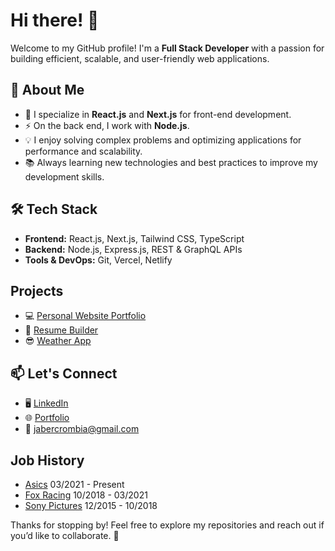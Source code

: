 # Hi there! 👋

Welcome to my GitHub profile! I'm a **Full Stack Developer** with a passion for building efficient, scalable, and user-friendly web applications.

## 🚀 About Me

- 🔭 I specialize in **React.js** and **Next.js** for front-end development.
- ⚡ On the back end, I work with **Node.js**.
- 💡 I enjoy solving complex problems and optimizing applications for performance and scalability.
- 📚 Always learning new technologies and best practices to improve my development skills.


## 🛠️ Tech Stack
- **Frontend:** React.js, Next.js, Tailwind CSS, TypeScript
- **Backend:** Node.js, Express.js, REST & GraphQL APIs
- **Tools & DevOps:** Git, Vercel, Netlify


## Projects
- 💻 [Personal Website Portfolio](https://github.com/jabercrombia/jabercrombia-app)
- 📄 [Resume Builder](https://github.com/jabercrombia/resume-builder)
- 😎 [Weather App](https://github.com/jabercrombia/Weather-App)

## 📫 Let's Connect

- 🖥 [LinkedIn](https://www.linkedin.com/in/justin-abercrombia/)
- 🌐 [Portfolio](https://www.jabercrombia.com?utm_source=github&utm_medium=github&utm_campaign=gitub-profile)
- 📧 [jabercrombia@gmail.com](mailto:jabercrombia@gmail.com)

## Job History
- [Asics](http://www.asics.com) 03/2021 - Present
- [Fox Racing](http://www.foxracing.com)  10/2018 - 03/2021
- [Sony Pictures](http://www.sonypictures.com) 12/2015 - 10/2018


Thanks for stopping by! Feel free to explore my repositories and reach out if you’d like to collaborate. 🚀
